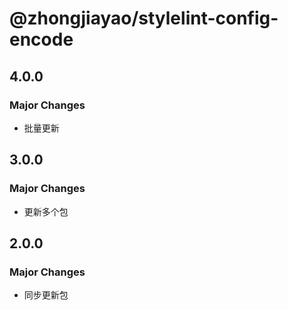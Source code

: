 # @zhongjiayao/stylelint-config-encode

## 4.0.0

### Major Changes

- 批量更新

## 3.0.0

### Major Changes

- 更新多个包

## 2.0.0

### Major Changes

- 同步更新包

